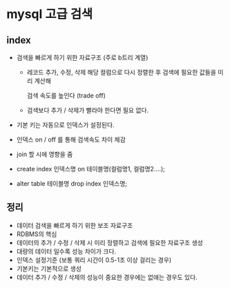 # mysql 고급 검색

## index

- 검색을 빠르게 하기 위한 자료구조 (주로 b트리 계열)

  - 레코드 추가, 수정, 삭제 해당 컬럼으로 다시 정렬한 후 검색에 필요한 값들을 미리 계산해

    검색 속도를 높인다 (trade off)

  - 검색보다 추가 / 삭제가 빨라야 한다면 필요 없다.

- 기본 키는 자동으로 인덱스가 설정된다.

- 인덱스 on / off 를 통해 검색속도 차이 체감

- join 할 시에 영향을 줌

- create index 인덱스명 on 테이블명(컬럼명1, 컬럼명2....);

- alter table 테이블명 drop index 인덱스명;

## 정리

- 데이터 검색을 빠르게 하기 위한 보조 자료구조
- RDBMS의 핵심
- 데이터의 추가 / 수정 / 삭제 시 미리 정렬하고 검색에 필요한 자료구조 생성
- 대량의 데이터 일수록 성능 차이가 크다.
- 인덱스 설정기준 (보통 쿼리 시간이 0.5-1초 이상 걸리는 경우)
- 기본키는 기본적으로 생성
- 데이터 추가 / 수정 / 삭제의 성능이 중요한 경우에는 없애는 경우도 있다.